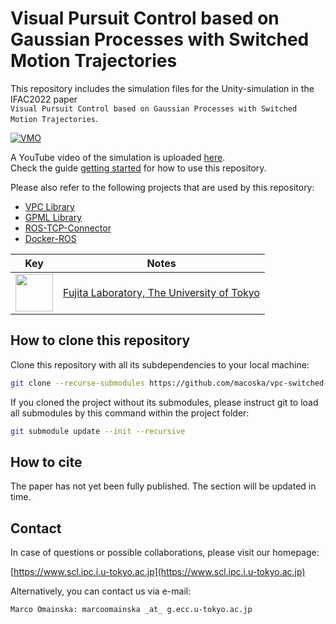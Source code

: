 # Visual Pursuit Control based on Gaussian Processes with Switched Motion Trajectories

This repository includes the simulation files for the Unity-simulation in the IFAC2022 paper  
`Visual Pursuit Control based on Gaussian Processes with Switched Motion Trajectories`.

[![VMO](images/header.gif)][YT]

A YouTube video of the simulation is uploaded [here][YT].  
Check the guide [getting started](GETTING_STARTED.md) for how to use this repository.

Please also refer to the following projects that are used by this repository:

- [VPC Library][VPC]
- [GPML Library][GPML]
- [ROS-TCP-Connector][ROS-TCP-Connector]
- [Docker-ROS][DOCKER-ROS]

| Key | Notes |
| --- | --- |
| [<img src="https://www.scl.ipc.i.u-tokyo.ac.jp/cgi-bin/wp-content/uploads/2020/05/ut_logo.png" height="60">](https://www.scl.ipc.i.u-tokyo.ac.jp) | [Fujita Laboratory, The University of Tokyo](https://www.scl.ipc.i.u-tokyo.ac.jp) |

## How to clone this repository

Clone this repository with all its subdependencies to your local machine:

```bash
git clone --recurse-submodules https://github.com/macoska/vpc-switched-motion.git
```

If you cloned the project without its submodules, please instruct git to load all submodules by this command within the project folder:

```bash
git submodule update --init --recursive
```

## How to cite

The paper has not yet been fully published.
The section will be updated in time.

## Contact

In case of questions or possible collaborations, please visit our homepage:

[https://www.scl.ipc.i.u-tokyo.ac.jp](https://www.scl.ipc.i.u-tokyo.ac.jp)

Alternatively, you can contact us via e-mail:

```http
Marco Omainska: marcoomainska _at_ g.ecc.u-tokyo.ac.jp
```

[YT]:https://youtu.be/YxX8FoeyF8g
[VPC]:https://github.com/macoska/visual-pursuit-control.git
[GPML]:http://gaussianprocess.org/gpml/code/matlab/doc/
[ROS-TCP-Connector]:https://github.com/Unity-Technologies/ROS-TCP-Connector
[DOCKER-ROS]:https://github.com/wojas/docker-mac-network
